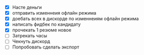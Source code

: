 
- [x] Насте деньги
- [x] отправить изменнеия офлайн режима
- [x] доебать всех в дискорде по изменнеиям офлайн режима
- [x] написать фидбек по кандидату
- [x] прочекать 1 резюме новое
- [ ] Затрекать часы
- [ ] Чекнуть дискорд
- [ ] Попробовать сделать экспорт